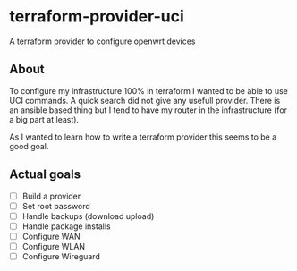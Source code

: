 # terraform-provider-uci
A terraform provider to configure openwrt devices


## About
To configure my infrastructure 100% in terraform I wanted to be able to use UCI commands. 
A quick search did not give any usefull provider. There is an ansible based thing but I tend to have my router in the infrastructure (for a big part at least). 

As I wanted to learn how to write a terraform provider this seems to be a good goal. 

## Actual goals

- [ ] Build a provider
- [ ] Set root password
- [ ] Handle backups (download upload)
- [ ] Handle package installs
- [ ] Configure WAN
- [ ] Configure WLAN
- [ ] Configure Wireguard
